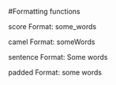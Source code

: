 #Formatting functions


score <dictation>
Format: some_words

camel <dictation>
Format: someWords

sentence <dictation>
Format: Some words

padded <dictation>
Format:  some words 
